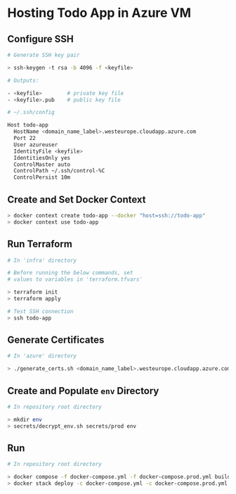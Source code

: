 # Hosting Todo App in Azure VM

## Configure SSH

```bash
# Generate SSH key pair

> ssh-keygen -t rsa -b 4096 -f <keyfile>

# Outputs:

- <keyfile>        # private key file
- <keyfile>.pub    # public key file
```

```bash
# ~/.ssh/config

Host todo-app
  HostName <domain_name_label>.westeurope.cloudapp.azure.com
  Port 22
  User azureuser
  IdentityFile <keyfile>
  IdentitiesOnly yes
  ControlMaster auto
  ControlPath ~/.ssh/control-%C
  ControlPersist 10m
```

## Create and Set Docker Context

```bash
> docker context create todo-app --docker "host=ssh://todo-app"
> docker context use todo-app
```

## Run Terraform

```bash
# In 'infra' directory

# Before running the below commands, set
# values ​​to variables in 'terraform.tfvars'

> terraform init
> terraform apply

# Test SSH connection
> ssh todo-app
```

## Generate Certificates

```bash
# In 'azure' directory

> ./generate_certs.sh <domain_name_label>.westeurope.cloudapp.azure.com
```

## Create and Populate `env` Directory

```bash
# In repository root directory

> mkdir env
> secrets/decrypt_env.sh secrets/prod env
```

## Run

```bash
# In repository root directory

> docker compose -f docker-compose.yml -f docker-compose.prod.yml build
> docker stack deploy -c docker-compose.yml -c docker-compose.prod.yml todo-app
```
